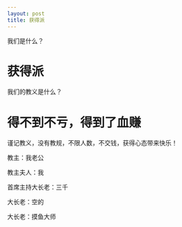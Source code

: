 ```yaml
---
layout: post
title: 获得派
---
```


我们是什么？

# 获得派



我们的教义是什么？

# 得不到不亏，得到了血赚



谨记教义，没有教规，不限人数，不交钱，获得心态带来快乐！



教主：我老公

教主夫人：我



首席主持大长老：三千

大长老：空的

大长老：摸鱼大师